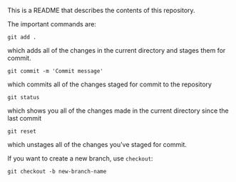 This is a README that describes the contents of this repository.

The important commands are:

```
git add .
```
which adds all of the changes in the current directory and stages them for commit.

```
git commit -m 'Commit message'
```
which commits all of the changes staged for commit to the repository

```
git status
```
which shows you all of the changes made in the current directory since the last commit

```
git reset
```
which unstages all of the changes you've staged for commit.

If you want to create a new branch, use `checkout`:

```
git checkout -b new-branch-name
```
